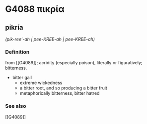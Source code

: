 # G4088 πικρία

## pikría

_(pik-ree'-ah | pee-KREE-ah | pee-KREE-ah)_

### Definition

from [[G4089]]; acridity (especially poison), literally or figuratively; bitterness.

- bitter gall
  - extreme wickedness
  - a bitter root, and so producing a bitter fruit
  - metaphorically bitterness, bitter hatred

### See also

[[G4089]]

